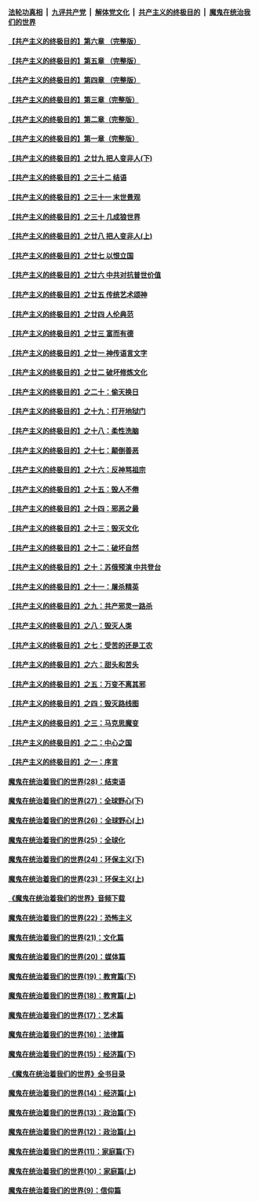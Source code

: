 ####  [法轮功真相](../../../../basic/blob/master/README.md?t=04091330) &nbsp;|&nbsp; [九评共产党](../../../../9ping.md/blob/master/README.md?t=04091330) &nbsp;|&nbsp; [解体党文化](../../../../jtdwh.md/blob/master/README.md?t=04091330)  &nbsp;|&nbsp; [共产主义的终极目的](../../../../gczydzjmd.md/blob/master/README.md?t=04091330) &nbsp;|&nbsp; [魔鬼在统治我们的世界](../../../../mgztzwmdsj.md/blob/master/README.md?t=04091330) 

#### [【共产主义的终极目的】第六章 （完整版）](../pages/nsc422/n11428913.md?t=04091330) 

#### [【共产主义的终极目的】第五章 （完整版）](../pages/nsc422/n11428912.md?t=04091330) 

#### [【共产主义的终极目的】第四章 （完整版）](../pages/nsc422/n11428907.md?t=04091330) 

#### [【共产主义的终极目的】第三章（完整版）](../pages/nsc422/n11428848.md?t=04091330) 

#### [【共产主义的终极目的】第二章（完整版）](../pages/nsc422/n11428831.md?t=04091330) 

#### [【共产主义的终极目的】第一章（完整版）](../pages/nsc422/n11417651.md?t=04091330) 

#### [【共产主义的终极目的】之廿九 把人变非人(下)](../pages/nsc422/n11344140.md?t=04091330) 

#### [【共产主义的终极目的】之三十二 结语](../pages/nsc422/n11360535.md?t=04091330) 

#### [【共产主义的终极目的】之三十一 末世景观](../pages/nsc422/n11351129.md?t=04091330) 

#### [【共产主义的终极目的】之三十 几成狼世界](../pages/nsc422/n11348280.md?t=04091330) 

#### [【共产主义的终极目的】之廿八 把人变非人(上)](../pages/nsc422/n11340492.md?t=04091330) 

#### [【共产主义的终极目的】之廿七 以恨立国](../pages/nsc422/n11336944.md?t=04091330) 

#### [【共产主义的终极目的】之廿六 中共对抗普世价值](../pages/nsc422/n11324785.md?t=04091330) 

#### [【共产主义的终极目的】之廿五 传统艺术颂神](../pages/nsc422/n11296396.md?t=04091330) 

#### [【共产主义的终极目的】之廿四 人伦典范](../pages/nsc422/n11296397.md?t=04091330) 

#### [【共产主义的终极目的】之廿三 富而有德](../pages/nsc422/n11283598.md?t=04091330) 

#### [【共产主义的终极目的】之廿一 神传语言文字](../pages/nsc422/n11263265.md?t=04091330) 

#### [【共产主义的终极目的】之廿二 破坏修炼文化](../pages/nsc422/n11245728.md?t=04091330) 

#### [【共产主义的终极目的】之二十：偷天换日](../pages/nsc422/n11238846.md?t=04091330) 

#### [【共产主义的终极目的】之十九：打开地狱门](../pages/nsc422/n11206376.md?t=04091330) 

#### [【共产主义的终极目的】之十八：柔性洗脑](../pages/nsc422/n11199994.md?t=04091330) 

#### [【共产主义的终极目的】之十七：颠倒善恶](../pages/nsc422/n11179782.md?t=04091330) 

#### [【共产主义的终极目的】之十六：反神骂祖宗](../pages/nsc422/n11166798.md?t=04091330) 

#### [【共产主义的终极目的】之十五：毁人不倦](../pages/nsc422/n11166792.md?t=04091330) 

#### [【共产主义的终极目的】之十四：邪恶之最](../pages/nsc422/n11150249.md?t=04091330) 

#### [【共产主义的终极目的】之十三：毁灭文化](../pages/nsc422/n11135227.md?t=04091330) 

#### [【共产主义的终极目的】之十二：破坏自然](../pages/nsc422/n11135214.md?t=04091330) 

#### [【共产主义的终极目的】之十：苏俄预演 中共登台](../pages/nsc422/n11118424.md?t=04091330) 

#### [【共产主义的终极目的】之十一：屠杀精英](../pages/nsc422/n11118442.md?t=04091330) 

#### [【共产主义的终极目的】之九：共产邪灵一路杀](../pages/nsc422/n11114139.md?t=04091330) 

#### [【共产主义的终极目的】之八：毁灭人类](../pages/nsc422/n11108503.md?t=04091330) 

#### [【共产主义的终极目的】之七：受苦的还是工农](../pages/nsc422/n11101809.md?t=04091330) 

#### [【共产主义的终极目的】之六：甜头和苦头](../pages/nsc422/n11096971.md?t=04091330) 

#### [【共产主义的终极目的】之五：万变不离其邪](../pages/nsc422/n11091285.md?t=04091330) 

#### [【共产主义的终极目的】之四：毁灭路线图](../pages/nsc422/n11086284.md?t=04091330) 

#### [【共产主义的终极目的】之三：马克思魔变](../pages/nsc422/n11061941.md?t=04091330) 

#### [【共产主义的终极目的】之二：中心之国](../pages/nsc422/n11047728.md?t=04091330) 

#### [【共产主义的终极目的】之一：序言](../pages/nsc422/n11086077.md?t=04091330) 

#### [魔鬼在统治着我们的世界(28)：结束语](../pages/nsc422/n10936246.md?t=04091330) 

#### [魔鬼在统治着我们的世界(27)：全球野心(下)](../pages/nsc422/n10928319.md?t=04091330) 

#### [魔鬼在统治着我们的世界(26)：全球野心(上)](../pages/nsc422/n10900318.md?t=04091330) 

#### [魔鬼在统治着我们的世界(25)：全球化](../pages/nsc422/n10788205.md?t=04091330) 

#### [魔鬼在统治着我们的世界(24)：环保主义(下)](../pages/nsc422/n10695307.md?t=04091330) 

#### [魔鬼在统治着我们的世界(23)：环保主义(上)](../pages/nsc422/n10688613.md?t=04091330) 

#### [《魔鬼在统治着我们的世界》音频下载](../pages/nsc422/n10635553.md?t=04091330) 

#### [魔鬼在统治着我们的世界(22)：恐怖主义](../pages/nsc422/n10614727.md?t=04091330) 

#### [魔鬼在统治着我们的世界(21)：文化篇](../pages/nsc422/n10597706.md?t=04091330) 

#### [魔鬼在统治着我们的世界(20)：媒体篇](../pages/nsc422/n10586579.md?t=04091330) 

#### [魔鬼在统治着我们的世界(19)：教育篇(下)](../pages/nsc422/n10564808.md?t=04091330) 

#### [魔鬼在统治着我们的世界(18)：教育篇(上)](../pages/nsc422/n10526970.md?t=04091330) 

#### [魔鬼在统治着我们的世界(17)：艺术篇](../pages/nsc422/n10499093.md?t=04091330) 

#### [魔鬼在统治着我们的世界(16)：法律篇](../pages/nsc422/n10485969.md?t=04091330) 

#### [魔鬼在统治着我们的世界(15)：经济篇(下)](../pages/nsc422/n10469975.md?t=04091330) 

#### [《魔鬼在统治着我们的世界》全书目录](../pages/nsc422/n10464261.md?t=04091330) 

#### [魔鬼在统治着我们的世界(14)：经济篇(上)](../pages/nsc422/n10457370.md?t=04091330) 

#### [魔鬼在统治着我们的世界(13)：政治篇(下)](../pages/nsc422/n10448270.md?t=04091330) 

#### [魔鬼在统治着我们的世界(12)：政治篇(上)](../pages/nsc422/n10444576.md?t=04091330) 

#### [魔鬼在统治着我们的世界(11)：家庭篇(下)](../pages/nsc422/n10440961.md?t=04091330) 

#### [魔鬼在统治着我们的世界(10)：家庭篇(上)](../pages/nsc422/n10435448.md?t=04091330) 

#### [魔鬼在统治着我们的世界(9)：信仰篇](../pages/nsc422/n10432159.md?t=04091330) 

